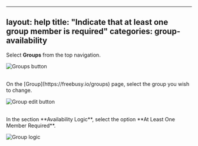 ---
layout: help
title: "Indicate that at least one group member is required"
categories: group-availability
---

Select **Groups** from the top navigation.

![Groups button](http://i.imgur.com/vlHHqHe.png)

<br>
On the [Group](https://freebusy.io/groups) page, select the group you wish to change.

![Group edit button](http://i.imgur.com/8A2PSmr.png)

<br>
In the section **Availability Logic**, select the option **At Least One Member Required**.

![Group logic](http://i.imgur.com/76h4Czr.png)